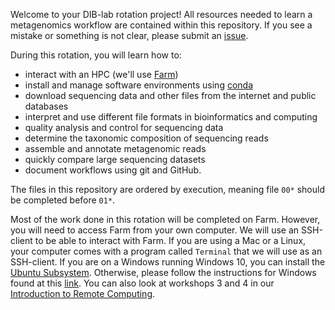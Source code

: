 Welcome to your DIB-lab rotation project! 
All resources needed to learn a metagenomics workflow are contained within this repository. 
If you see a mistake or something is not clear, please submit an [issue](https://github.com/dib-lab/dib_rotation/issues). 

During this rotation, you will learn how to:

+ interact with an HPC (we'll use [Farm](https://hpc.ucdavis.edu/farm-cluster))
+ install and manage software environments using [conda](https://docs.conda.io/en/latest/)
+ download sequencing data and other files from the internet and public databases
+ interpret and use different file formats in bioinformatics and computing
+ quality analysis and control for sequencing data
+ determine the taxonomic composition of sequencing reads
+ assemble and annotate metagenomic reads
+ quickly compare large sequencing datasets
+ document workflows using git and GitHub. 
 
The files in this repository are ordered by execution, meaning file `00*` should be completed before `01*`. 

Most of the work done in this rotation will be completed on Farm. 
However, you will need to access Farm from your own computer. 
We will use an SSH-client to be able to interact with Farm. 
If you are using a Mac or a Linux, your computer comes with a program called `Terminal` that we will use as an SSH-client.
If you are on a Windows running Windows 10, you can install the [Ubuntu Subsystem](https://docs.microsoft.com/en-us/windows/wsl/install-win10).
Otherwise, please follow the instructions for Windows found at this [link](https://carpentries-incubator.github.io/hpc-intro/setup.html).  You can also look at workshops 3 and 4 in our [Introduction to Remote Computing](https://ngs-docs.github.io/2021-august-remote-computing/).
